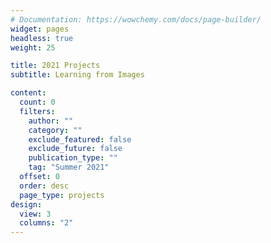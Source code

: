 ```yaml
---
# Documentation: https://wowchemy.com/docs/page-builder/
widget: pages
headless: true
weight: 25

title: 2021 Projects
subtitle: Learning from Images

content:
  count: 0
  filters:
    author: ""
    category: ""
    exclude_featured: false
    exclude_future: false
    publication_type: ""
    tag: "Summer 2021"
  offset: 0
  order: desc
  page_type: projects
design:
  view: 3
  columns: "2"
---
```

